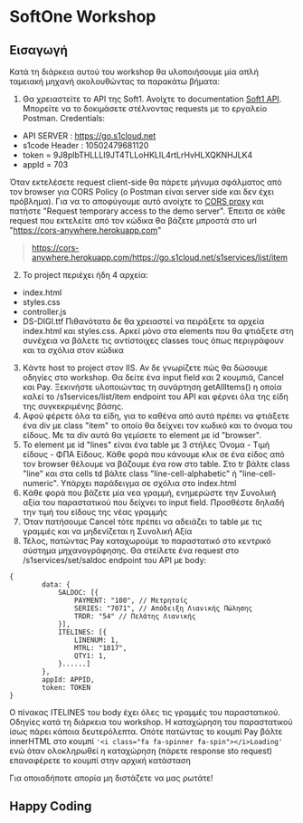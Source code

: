 # SoftOne Workshop

## Εισαγωγή

Κατά τη διάρκεια αυτού του workshop θα υλοποιήσουμε μία απλή ταμειακή μηχανή ακολουθώντας τα παρακάτω βήματα:

1. Θα χρειαστείτε το API της Soft1. Ανοίχτε το documentation [Soft1 API](http://s1sites.s1cloud.net/s1docs/goapi/docs/index.html#overview). Μπορείτε να το δοκιμάσετε στέλνοντας requests με το εργαλείο Postman. Credentials:
  * API SERVER : https://go.s1cloud.net
  * s1code Header : 10502479681120
  * token = 9J8pIbTHLLLI9JT4TLLoHKLIL4rtLrHvHLXQKNHJLK4
  * appId = 703

Όταν εκτελέσετε request client-side θα πάρετε μήνυμα σφάλματος από τον browser για CORS Policy (ο Postman είναι server side και δεν έχει πρόβλημα). Για να το αποφύγουμε αυτό ανοίχτε το [CORS proxy](https://cors-anywhere.herokuapp.com) και πατήστε "Request temporary access to the demo server". Έπειτα σε κάθε request που εκτελείτε από τον κώδικα θα βάζετε μπροστά στο url "https://cors-anywhere.herokuapp.com"
>https://cors-anywhere.herokuapp.com/https://go.s1cloud.net/s1services/list/item
2. To project περιέχει ήδη 4 αρχεία: 
  * index.html 
  * styles.css 
  * controller.js
  * DS-DIGI.ttf
Πιθανότατα δε θα χρειαστεί να πειράξετε τα αρχεία index.html και styles.css. Αρκεί μόνο στα elements που θα φτιάξετε στη συνέχεια να βάλετε τις αντίστοιχες classes τους όπως περιγράφουν και τα σχόλια στον κώδικα
3. Kάντε host το project στον IIS. Αν δε γνωρίζετε πώς θα δώσουμε οδηγίες στο workshop. Θα δείτε ένα input field και 2 κουμπιά, Cancel και Pay. Ξεκινήστε υλοποιώντας τη συνάρτηση getAllItems() η οποία καλεί το /s1services/list/item endpoint του API και φέρνει όλα της είδη της συγκεκριμένης βάσης.
4. Αφού φέρετε όλα τα είδη, για το καθένα από αυτά πρέπει να φτιάξετε ένα div με class "item" το οποίο θα δείχνει τον κωδικό και το όνομα του είδους. Με τα div αυτά θα γεμίσετε το element με id "browser".
5. To element με id "lines" είναι ένα table με 3 στήλες Όνομα - Τιμή είδους - ΦΠΑ Είδους. Κάθε φορά που κάνουμε κλικ σε ένα είδος από τον browser θέλουμε να βάζουμε ένα row στο table. Στο tr βάλτε class "line" και στα cells td βάλτε class "line-cell-alphabetic" ή "line-cell-numeric". Υπάρχει παράδειγμα σε σχόλια στο index.html
6. Kάθε φορά που βάζετε μία νεα γραμμή, ενημερώστε την Συνολική αξία του παραστατικού που δείχνει το input field. Προσθέστε δηλαδή την τιμή του είδους της νέας γραμμής
7. Όταν πατήσουμε Cancel τότε πρέπει να αδειάζει το table με τις γραμμές και να μηδενίζεται η Συνολική Αξία
8. Τέλος, πατώντας Pay καταχωρούμε το παραστατικό στο κεντρικό σύστημα μηχανογράφησης. Θα στείλετε ένα request στο /s1services/set/saldoc endpoint του API με body:
```Javascipt
{
        data: {
            SALDOC: [{
                PAYMENT: "100", // Μετρητοίς
                SERIES: "7071", // Απόδειξη Λιανικής Πώλησης
                TRDR: "54" // Πελάτης Λιανικής
            }],
            ITELINES: [{
                LINENUM: 1,
                MTRL: "1017",
                QTY1: 1,
            }......]
        },
        appId: APPID,
        token: TOKEN
}
```
Ο πίνακας ΙΤΕLINES του body έχει όλες τις γραμμές του παραστατικού. Οδηγίες κατά τη διάρκεια του workshop. H καταχώρηση του παραστατικού ίσως πάρει κάποια δευτερόλεπτα. Οπότε πατώντας το κουμπί Pay βάλτε innerHTML στο κουμπί ```'<i class="fa fa-spinner fa-spin"></i>Loading'``` ενώ όταν ολοκληρωθεί η καταχώρηση (πάρετε response sto request) επαναφέρετε το κουμπί στην αρχική κατάσταση

Για οποιαδήποτε απορία μη διστάζετε να μας ρωτάτε!

## Happy Coding 

  
